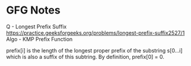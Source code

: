 # GFG Notes

Q - Longest Prefix Suffix<br/>
https://practice.geeksforgeeks.org/problems/longest-prefix-suffix2527/1
Algo - KMP
Prefix Function 

prefix[i] is the length of the longest proper prefix of the substring s[0...i] which is also a suffix of this subtring.
By definition, prefix[0] = 0.
